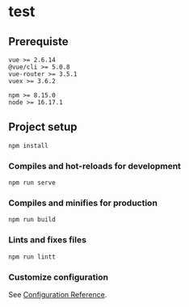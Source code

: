 # test

## Prerequiste
```
vue >= 2.6.14
@vue/cli >= 5.0.8
vue-router >= 3.5.1
vuex >= 3.6.2

npm >= 8.15.0
node >= 16.17.1
```
## Project setup
```
npm install
```

### Compiles and hot-reloads for development
```
npm run serve
```

### Compiles and minifies for production
```
npm run build
```

### Lints and fixes files
```
npm run lintt
```

### Customize configuration
See [Configuration Reference](https://cli.vuejs.org/config/).

